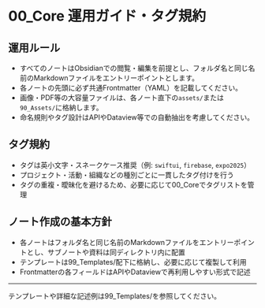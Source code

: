 # 00_Core 運用ガイド・タグ規約

## 運用ルール

- すべてのノートはObsidianでの閲覧・編集を前提とし、フォルダ名と同じ名前のMarkdownファイルをエントリーポイントとします。
- 各ノートの先頭に必ず共通Frontmatter（YAML）を記載してください。
- 画像・PDF等の大容量ファイルは、各ノート直下の`assets/`または`90_Assets/`に格納します。
- 命名規則やタグ設計はAPIやDataview等での自動抽出を考慮してください。

## タグ規約

- タグは英小文字・スネークケース推奨（例: `swiftui`, `firebase`, `expo2025`）
- プロジェクト・活動・組織などの種別ごとに一貫したタグ付けを行う
- タグの重複・曖昧化を避けるため、必要に応じて00_Coreでタグリストを管理

## ノート作成の基本方針

- 各ノートはフォルダ名と同じ名前のMarkdownファイルをエントリーポイントとし、サブノートや資料は同ディレクトリ内に配置
- テンプレートは99_Templates/配下に格納し、必要に応じて複製して利用
- Frontmatterの各フィールドはAPIやDataviewで再利用しやすい形式で記述

---

テンプレートや詳細な記述例は99_Templates/を参照してください。

